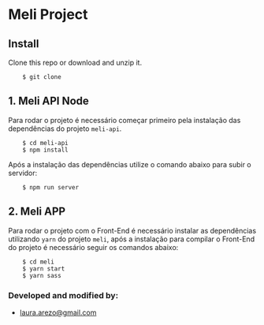 # Meli Project

## Install

Clone this repo or download and unzip it.

```shell
    $ git clone
```

## 1. Meli API Node

Para rodar o projeto é necessário começar primeiro pela instalação das dependências do projeto `meli-api`.

```shell
    $ cd meli-api
    $ npm install
```

Após a instalação das dependências utilize o comando abaixo para subir o servidor:

```shell
    $ npm run server
```

## 2. Meli APP

Para rodar o projeto com o Front-End é necessário instalar as dependências utilizando `yarn` do projeto `meli`, após a instalação para compilar o Front-End do projeto é necessário seguir os comandos abaixo:

```shell
    $ cd meli
    $ yarn start
    $ yarn sass
```    

### Developed and modified by:
- laura.arezo@gmail.com